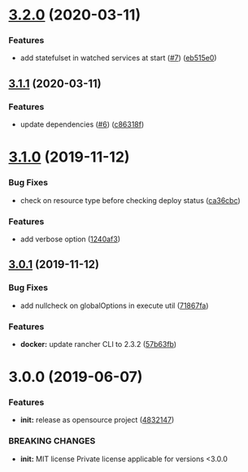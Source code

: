 # [3.2.0](https://github.com/exalif/cli/compare/3.1.1...3.2.0) (2020-03-11)


### Features

* add statefulset in watched services at start ([#7](https://github.com/exalif/cli/issues/7)) ([eb515e0](https://github.com/exalif/cli/commit/eb515e0b2fa8faaf6b8168b774fa435d857c04e7))



## [3.1.1](https://github.com/exalif/cli/compare/3.1.0...3.1.1) (2020-03-11)


### Features

* update dependencies ([#6](https://github.com/exalif/cli/issues/6)) ([c86318f](https://github.com/exalif/cli/commit/c86318f86e1cfc5833c09ea054dcbfc3a0e6fe87))



# [3.1.0](https://github.com/exalif/cli/compare/3.0.1...3.1.0) (2019-11-12)


### Bug Fixes

* check on resource type before checking deploy status ([ca36cbc](https://github.com/exalif/cli/commit/ca36cbce065dc6bf63c87e6ee79bf91920c691c7))


### Features

* add verbose option ([1240af3](https://github.com/exalif/cli/commit/1240af3a8b26eaa1ea4defa2a8aef5ae6ba26e2a))



## [3.0.1](https://github.com/exalif/cli/compare/3.0.0...3.0.1) (2019-11-12)


### Bug Fixes

* add nullcheck on globalOptions in execute util ([71867fa](https://github.com/exalif/cli/commit/71867fa4e09d32f47f399551d976aac426cf64d1))


### Features

* **docker:** update rancher CLI to 2.3.2 ([57b63fb](https://github.com/exalif/cli/commit/57b63fbc0a38d2a88e70ef0eb9c9046521a4ce86))



# 3.0.0 (2019-06-07)


### Features

* **init:** release as opensource project ([4832147](https://github.com/exalif/cli/commit/4832147))


### BREAKING CHANGES

* **init:** MIT license Private license applicable for versions <3.0.0



